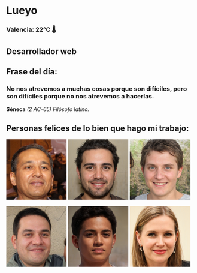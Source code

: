 # Lueyo
### Valencia:  22°C 🌡️
## Desarrollador web
## Frase del día:
<!-- START QUOTE -->
### No nos atrevemos a muchas cosas porque son difíciles, pero son difíciles porque no nos atrevemos a hacerlas.
**Séneca** *(2 AC-65) Filósofo latino.*
<!-- END QUOTE -->






## Personas felices de lo bien que hago mi trabajo:

<p float="left">
  <img src="src/image_0.png" width="32%" />
  <img src="src/image_1.png" width="32%" /> 
  <img src="src/image_2.png" width="32%" />
</p>
<p float="left">
  <img src="src/image_3.png" width="32%" />
  <img src="src/image_4.png" width="32%" /> 
  <img src="src/image_5.png" width="32%" />
</p>
